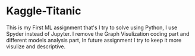 # Kaggle-Titanic
This is my First ML assignment that's I try to solve using Python, I use Spyder instead of Jupyter.
I remove the Graph Visulization coding part and different models analysis part, 
In future assignment I try to keep it more visulize and descriptive.
